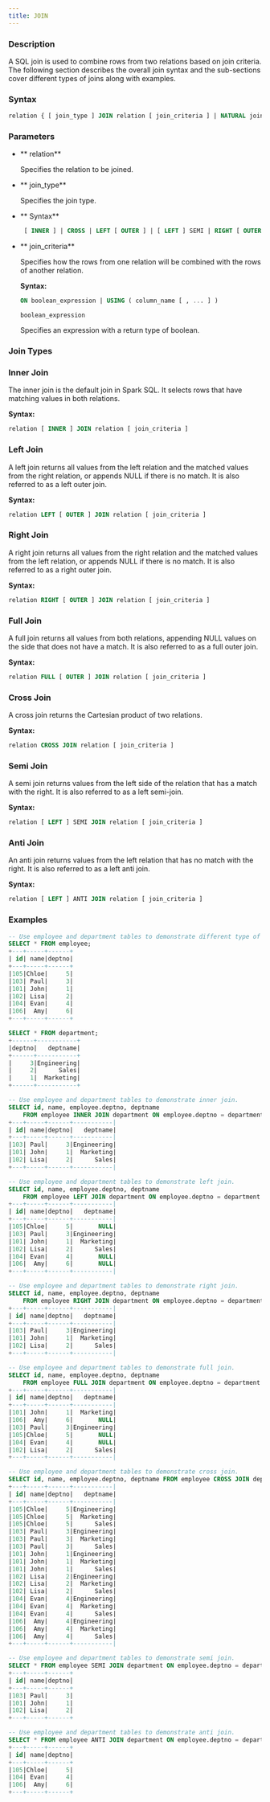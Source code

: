 ```yaml
---
title: JOIN
---
```


<!-- <head>
  <title>JOIN</title>
  <meta
    name="description"
    content="JOIN"
  />
</head> -->

### Description

A SQL join is used to combine rows from two relations based on join criteria. The following section describes the overall join syntax and the sub-sections cover different types of joins along with examples.

### Syntax

```sql
relation { [ join_type ] JOIN relation [ join_criteria ] | NATURAL join_type JOIN relation }
```
### Parameters

 - ** relation**

    Specifies the relation to be joined.

 - ** join_type**

    Specifies the join type.

 - ** Syntax**

    ```sql
     [ INNER ] | CROSS | LEFT [ OUTER ] | [ LEFT ] SEMI | RIGHT [ OUTER ] | FULL [ OUTER ] | [ LEFT ] ANTI
    ```

- ** join_criteria**

    Specifies how the rows from one relation will be combined with the rows of another relation.
    
    **Syntax:** 
    ```sql
    ON boolean_expression | USING ( column_name [ , ... ] )
    ```
    
    `boolean_expression`

    Specifies an expression with a return type of boolean.

### Join Types

<h3>Inner Join</h3>

The inner join is the default join in Spark SQL. It selects rows that have matching values in both relations.

**Syntax:**

```sql
relation [ INNER ] JOIN relation [ join_criteria ]
```


<h3>Left Join</h3>

A left join returns all values from the left relation and the matched values from the right relation, or appends NULL if there is no match. It is also referred to as a left outer join.

**Syntax:**

```sql
relation LEFT [ OUTER ] JOIN relation [ join_criteria ]
```


<h3>Right Join</h3>

A right join returns all values from the right relation and the matched values from the left relation, or appends NULL if there is no match. It is also referred to as a right outer join.

**Syntax:**

```sql
relation RIGHT [ OUTER ] JOIN relation [ join_criteria ]
```


<h3>Full Join</h3>

A full join returns all values from both relations, appending NULL values on the side that does not have a match. It is also referred to as a full outer join.

**Syntax:**

```sql
relation FULL [ OUTER ] JOIN relation [ join_criteria ]
```


<h3>Cross Join</h3>

A cross join returns the Cartesian product of two relations.

**Syntax:**

```sql
relation CROSS JOIN relation [ join_criteria ]
```


<h3> Semi Join</h3>

A semi join returns values from the left side of the relation that has a match with the right. It is also referred to as a left semi-join.

**Syntax:**

```sql
relation [ LEFT ] SEMI JOIN relation [ join_criteria ]
```


<h3> Anti Join</h3>

An anti join returns values from the left relation that has no match with the right. It is also referred to as a left anti join.

**Syntax:**

```sql
relation [ LEFT ] ANTI JOIN relation [ join_criteria ]
```

### Examples

```sql
-- Use employee and department tables to demonstrate different type of joins.
SELECT * FROM employee;
+---+-----+------+
| id| name|deptno|
+---+-----+------+
|105|Chloe|     5|
|103| Paul|     3|
|101| John|     1|
|102| Lisa|     2|
|104| Evan|     4|
|106|  Amy|     6|
+---+-----+------+

SELECT * FROM department;
+------+-----------+
|deptno|   deptname|
+------+-----------+
|     3|Engineering|
|     2|      Sales|
|     1|  Marketing|
+------+-----------+

-- Use employee and department tables to demonstrate inner join.
SELECT id, name, employee.deptno, deptname
    FROM employee INNER JOIN department ON employee.deptno = department.deptno;
+---+-----+------+-----------|
| id| name|deptno|   deptname|
+---+-----+------+-----------|
|103| Paul|     3|Engineering|
|101| John|     1|  Marketing|
|102| Lisa|     2|      Sales|
+---+-----+------+-----------|

-- Use employee and department tables to demonstrate left join.
SELECT id, name, employee.deptno, deptname
    FROM employee LEFT JOIN department ON employee.deptno = department.deptno;
+---+-----+------+-----------|
| id| name|deptno|   deptname|
+---+-----+------+-----------|
|105|Chloe|     5|       NULL|
|103| Paul|     3|Engineering|
|101| John|     1|  Marketing|
|102| Lisa|     2|      Sales|
|104| Evan|     4|       NULL|
|106|  Amy|     6|       NULL|
+---+-----+------+-----------|

-- Use employee and department tables to demonstrate right join.
SELECT id, name, employee.deptno, deptname
    FROM employee RIGHT JOIN department ON employee.deptno = department.deptno;
+---+-----+------+-----------|
| id| name|deptno|   deptname|
+---+-----+------+-----------|
|103| Paul|     3|Engineering|
|101| John|     1|  Marketing|
|102| Lisa|     2|      Sales|
+---+-----+------+-----------|

-- Use employee and department tables to demonstrate full join.
SELECT id, name, employee.deptno, deptname
    FROM employee FULL JOIN department ON employee.deptno = department.deptno;
+---+-----+------+-----------|
| id| name|deptno|   deptname|
+---+-----+------+-----------|
|101| John|     1|  Marketing|
|106|  Amy|     6|       NULL|
|103| Paul|     3|Engineering|
|105|Chloe|     5|       NULL|
|104| Evan|     4|       NULL|
|102| Lisa|     2|      Sales|
+---+-----+------+-----------|

-- Use employee and department tables to demonstrate cross join.
SELECT id, name, employee.deptno, deptname FROM employee CROSS JOIN department;
+---+-----+------+-----------|
| id| name|deptno|   deptname|
+---+-----+------+-----------|
|105|Chloe|     5|Engineering|
|105|Chloe|     5|  Marketing|
|105|Chloe|     5|      Sales|
|103| Paul|     3|Engineering|
|103| Paul|     3|  Marketing|
|103| Paul|     3|      Sales|
|101| John|     1|Engineering|
|101| John|     1|  Marketing|
|101| John|     1|      Sales|
|102| Lisa|     2|Engineering|
|102| Lisa|     2|  Marketing|
|102| Lisa|     2|      Sales|
|104| Evan|     4|Engineering|
|104| Evan|     4|  Marketing|
|104| Evan|     4|      Sales|
|106|  Amy|     4|Engineering|
|106|  Amy|     4|  Marketing|
|106|  Amy|     4|      Sales|
+---+-----+------+-----------|

-- Use employee and department tables to demonstrate semi join.
SELECT * FROM employee SEMI JOIN department ON employee.deptno = department.deptno;
+---+-----+------+
| id| name|deptno|
+---+-----+------+
|103| Paul|     3|
|101| John|     1|
|102| Lisa|     2|
+---+-----+------+

-- Use employee and department tables to demonstrate anti join.
SELECT * FROM employee ANTI JOIN department ON employee.deptno = department.deptno;
+---+-----+------+
| id| name|deptno|
+---+-----+------+
|105|Chloe|     5|
|104| Evan|     4|
|106|  Amy|     6|
+---+-----+------+
```